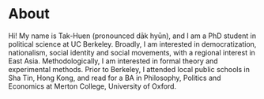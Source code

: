 # About

Hi! My name is Tak-Huen (pronounced dāk hyūn), and I am a PhD student in political science at UC Berkeley. Broadly, I am interested in democratization, nationalism, social identity and social movements, with a regional interest in East Asia. Methodologically, I am interested in formal theory and experimental methods. Prior to Berkeley, I attended local public schools in Sha Tin, Hong Kong, and read for a BA in Philosophy, Politics and Economics at Merton College, University of Oxford.

